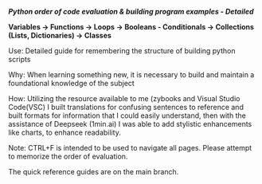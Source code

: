 ***Python order of code evaluation & building program examples - Detailed***

**Variables → Functions → Loops → Booleans - Conditionals → Collections (Lists, Dictionaries) → Classes**

Use: Detailed guide for remembering the structure of building python scripts

Why: When learning something new, it is necessary to build and maintain a foundational knowledge of the subject

How: Utilizing the resource available to me (zybooks and Visual Studio Code(VSC) I built translations for confusing sentences to reference and built formats for information that I could easily
understand, then with the assistance of Deepseek (1min.ai) I was able to add stylistic enhancements like charts, to enhance readability.

Note: 
CTRL+F is intended to be used to navigate all pages. 
Please attempt to memorize the order of evaluation.

The quick reference guides are on the main branch.
